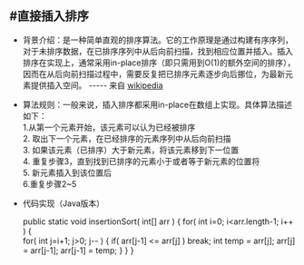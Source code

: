 #直接插入排序
---
* 背景介绍：是一种简单直观的排序算法。它的工作原理是通过构建有序序列，对于未排序数据，在已排序序列中从后向前扫描，找到相应位置并插入。插入排序在实现上，通常采用in-place排序（即只需用到O(1)的额外空间的排序），因而在从后向前扫描过程中，需要反复把已排序元素逐步向后挪位，为最新元素提供插入空间。 ----- 来自 [wikipedia](https://zh.wikipedia.org/wiki/%E6%8F%92%E5%85%A5%E6%8E%92%E5%BA%8F)

* 算法规则：一般来说，插入排序都采用in-place在数组上实现。具体算法描述如下： <br> 1.从第一个元素开始，该元素可以认为已经被排序<br> 2. 取出下一个元素，在已经排序的元素序列中从后向前扫描 <br> 3. 如果该元素（已排序）大于新元素，将该元素移到下一位置 <br> 4. 重复步骤3，直到找到已排序的元素小于或者等于新元素的位置将<br> 5. 新元素插入到该位置后 <br> 6.重复步骤2~5

* 代码实现（Java版本）

	public static void insertionSort( int[] arr ) {
    	for( int i=0; i<arr.length-1; i++ ) {	
        	for( int j=i+1; j>0; j-- ) {
            	if( arr[j-1] <= arr[j] )
                	break;
            	int temp = arr[j];
            	arr[j] = arr[j-1];
            	arr[j-1] = temp;
        	}
    	}
	}